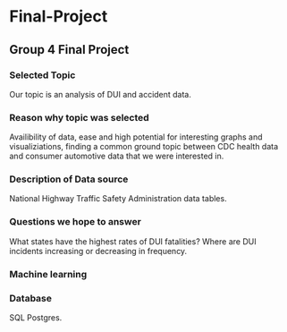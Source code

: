 # Final-Project
## Group 4 Final Project


### Selected Topic
Our topic is an analysis of DUI and accident data.

### Reason why topic was selected 
Availibility of data, ease and high potential for interesting graphs and visualiziations, finding a common ground topic between CDC health data and consumer automotive data that we were interested in.

### Description of Data source
National Highway Traffic Safety Administration data tables.

### Questions we hope to answer
What states have the highest rates of DUI fatalities? Where are DUI incidents increasing or decreasing in frequency.

### Machine learning 

### Database
SQL Postgres.
